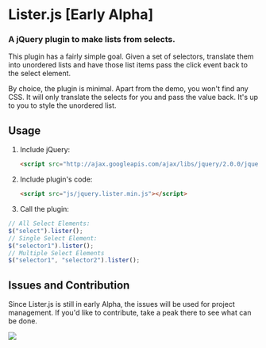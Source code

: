 # Lister.js [Early Alpha]

### A jQuery plugin to make lists from selects.
This plugin has a fairly simple goal. Given a set of selectors, translate them into unordered lists and have those list items pass the click event back to the select element.

By choice, the plugin is minimal. Apart from the demo, you won't find any CSS. It will only translate the selects for you and pass the value back. It's up to you to style the unordered list.

## Usage

1. Include jQuery:

	```html
	<script src="http://ajax.googleapis.com/ajax/libs/jquery/2.0.0/jquery.min.js"></script>
	```

2. Include plugin's code:

	```html
	<script src="js/jquery.lister.min.js"></script>
	```

3. Call the plugin:


  ```javascript
  // All Select Elements:
  $("select").lister();
  // Single Select Element:
  $("selector1").lister();
  // Multiple Select Elements
  $("selector1", "selector2").lister();
  ```

## Issues and Contribution
Since Lister.js is still in early Alpha, the issues will be used for project management. If you'd like to contribute, take a peak there to see what can be done.


<a href="http://punkave.com/"><img src="https://raw.github.com/punkave/jquery-selective/master/logos/logo-box-builtby.png" /></a>
